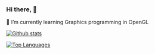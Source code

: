 ### Hi there, 👋

🌱 I’m currently learning Graphics programming in OpenGL

[![Github stats](https://github-readme-stats.vercel.app/api?username=PhaleOmkar&theme=highcontrast&show_icons=true&count_private=true)](https://github.com/PhaleOmkar)

[![Top Languages](https://github-readme-stats.vercel.app/api/top-langs/?username=PhaleOmkar)](https://github.com/PhaleOmkar)

<!--
**PhaleOmkar/PhaleOmkar** is a ✨ _special_ ✨ repository because its `README.md` (this file) appears on your GitHub profile.

Here are some ideas to get you started:

- 🔭 I’m currently working on ...
- 🌱 I’m currently learning ...
- 👯 I’m looking to collaborate on ...
- 🤔 I’m looking for help with ...
- 💬 Ask me about ...
- 📫 How to reach me: ...
- 😄 Pronouns: ...
- ⚡ Fun fact: ...
-->
